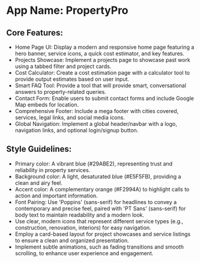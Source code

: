 # **App Name**: PropertyPro

## Core Features:

- Home Page UI: Display a modern and responsive home page featuring a hero banner, service icons, a quick cost estimator, and key features.
- Projects Showcase: Implement a projects page to showcase past work using a tabbed filter and project cards.
- Cost Calculator: Create a cost estimation page with a calculator tool to provide output estimates based on user input.
- Smart FAQ Tool: Provide a tool that will provide smart, conversational answers to property-related queries.
- Contact Form: Enable users to submit contact forms and include Google Map embeds for location.
- Comprehensive Footer: Include a mega footer with cities covered, services, legal links, and social media icons.
- Global Navigation: Implement a global header/navbar with a logo, navigation links, and optional login/signup button.

## Style Guidelines:

- Primary color: A vibrant blue (#29ABE2), representing trust and reliability in property services.
- Background color: A light, desaturated blue (#E5F5FB), providing a clean and airy feel.
- Accent color: A complementary orange (#F2994A) to highlight calls to action and important information.
- Font Pairing: Use 'Poppins' (sans-serif) for headlines to convey a contemporary and precise feel, paired with 'PT Sans' (sans-serif) for body text to maintain readability and a modern look.
- Use clear, modern icons that represent different service types (e.g., construction, renovation, interiors) for easy navigation.
- Employ a card-based layout for project showcases and service listings to ensure a clean and organized presentation.
- Implement subtle animations, such as fading transitions and smooth scrolling, to enhance user experience and engagement.
